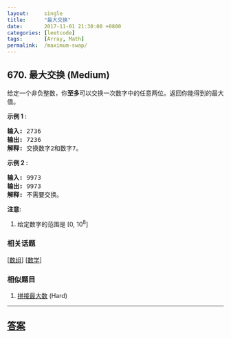 ```yaml
---
layout:     single
title:      "最大交换"
date:       2017-11-01 21:30:00 +0800
categories: [leetcode]
tags:       [Array, Math]
permalink:  /maximum-swap/
---
```


## 670. 最大交换 (Medium)

<p>给定一个非负整数，你<strong>至多</strong>可以交换一次数字中的任意两位。返回你能得到的最大值。</p>

<p><strong>示例 1 :</strong></p>

<pre>
<strong>输入:</strong> 2736
<strong>输出:</strong> 7236
<strong>解释:</strong> 交换数字2和数字7。
</pre>

<p><strong>示例 2 :</strong></p>

<pre>
<strong>输入:</strong> 9973
<strong>输出:</strong> 9973
<strong>解释:</strong> 不需要交换。
</pre>

<p><strong>注意:</strong></p>

<ol>
	<li>给定数字的范围是&nbsp;[0, 10<sup>8</sup>]</li>
</ol>

### 相关话题
  [[数组](https://github.com/openset/leetcode/tree/master/tag/array/README.md)]
  [[数学](https://github.com/openset/leetcode/tree/master/tag/math/README.md)]

### 相似题目
  1. [拼接最大数](/create-maximum-number) (Hard)

---

## [答案](https://github.com/openset/leetcode/tree/master/problems/maximum-swap)
